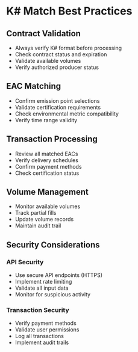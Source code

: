 
# K# Match Best Practices

## Contract Validation

- Always verify K# format before processing
- Check contract status and expiration
- Validate available volumes
- Verify authorized producer status

## EAC Matching

- Confirm emission point selections
- Validate certification requirements
- Check environmental metric compatibility
- Verify time range validity

## Transaction Processing

- Review all matched EACs
- Verify delivery schedules
- Confirm payment methods
- Check certification status

## Volume Management

- Monitor available volumes
- Track partial fills
- Update volume records
- Maintain audit trail

## Security Considerations

### API Security

- Use secure API endpoints (HTTPS)
- Implement rate limiting
- Validate all input data
- Monitor for suspicious activity

### Transaction Security

- Verify payment methods
- Validate user permissions
- Log all transactions
- Implement audit trails
